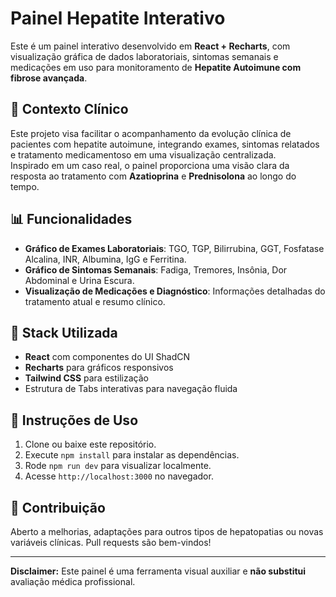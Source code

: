 # Painel Hepatite Interativo

Este é um painel interativo desenvolvido em **React + Recharts**, com visualização gráfica de dados laboratoriais, sintomas semanais e medicações em uso para monitoramento de **Hepatite Autoimune com fibrose avançada**.

## 🧠 Contexto Clínico

Este projeto visa facilitar o acompanhamento da evolução clínica de pacientes com hepatite autoimune, integrando exames, sintomas relatados e tratamento medicamentoso em uma visualização centralizada.  
Inspirado em um caso real, o painel proporciona uma visão clara da resposta ao tratamento com **Azatioprina** e **Prednisolona** ao longo do tempo.

## 📊 Funcionalidades

- **Gráfico de Exames Laboratoriais**: TGO, TGP, Bilirrubina, GGT, Fosfatase Alcalina, INR, Albumina, IgG e Ferritina.
- **Gráfico de Sintomas Semanais**: Fadiga, Tremores, Insônia, Dor Abdominal e Urina Escura.
- **Visualização de Medicações e Diagnóstico**: Informações detalhadas do tratamento atual e resumo clínico.

## 🧩 Stack Utilizada

- **React** com componentes do UI ShadCN
- **Recharts** para gráficos responsivos
- **Tailwind CSS** para estilização
- Estrutura de Tabs interativas para navegação fluida

## 🚀 Instruções de Uso

1. Clone ou baixe este repositório.
2. Execute `npm install` para instalar as dependências.
3. Rode `npm run dev` para visualizar localmente.
4. Acesse `http://localhost:3000` no navegador.

## 🤝 Contribuição

Aberto a melhorias, adaptações para outros tipos de hepatopatias ou novas variáveis clínicas. Pull requests são bem-vindos!

---

**Disclaimer:** Este painel é uma ferramenta visual auxiliar e **não substitui** avaliação médica profissional.


